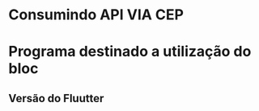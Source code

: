 # Consumindo API VIA CEP

# Programa destinado a utilização do bloc



<h2> Versão do Fluutter </h2
![alt text](Sem título.png "Title")
